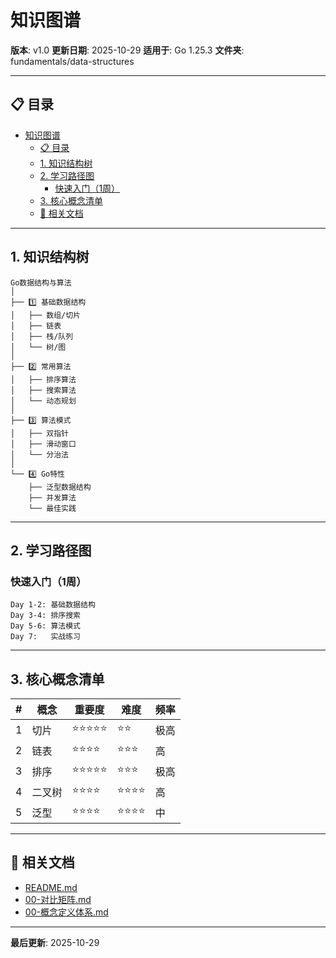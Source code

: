 # 知识图谱

**版本**: v1.0
**更新日期**: 2025-10-29
**适用于**: Go 1.25.3
**文件夹**: fundamentals/data-structures

---

## 📋 目录

- [知识图谱](#知识图谱)
  - [📋 目录](#-目录)
  - [1. 知识结构树](#1-知识结构树)
  - [2. 学习路径图](#2-学习路径图)
    - [快速入门（1周）](#快速入门1周)
  - [3. 核心概念清单](#3-核心概念清单)
  - [🔗 相关文档](#-相关文档)

---

## 1. 知识结构树

```text
Go数据结构与算法
│
├── 1️⃣ 基础数据结构
│   ├── 数组/切片
│   ├── 链表
│   ├── 栈/队列
│   └── 树/图
│
├── 2️⃣ 常用算法
│   ├── 排序算法
│   ├── 搜索算法
│   └── 动态规划
│
├── 3️⃣ 算法模式
│   ├── 双指针
│   ├── 滑动窗口
│   └── 分治法
│
└── 4️⃣ Go特性
    ├── 泛型数据结构
    ├── 并发算法
    └── 最佳实践
```

---

## 2. 学习路径图

### 快速入门（1周）

```text
Day 1-2: 基础数据结构
Day 3-4: 排序搜索
Day 5-6: 算法模式
Day 7:   实战练习
```

---

## 3. 核心概念清单

| # | 概念 | 重要度 | 难度 | 频率 |
|---|------|--------|------|------|
| 1 | 切片 | ⭐⭐⭐⭐⭐ | ⭐⭐ | 极高 |
| 2 | 链表 | ⭐⭐⭐⭐ | ⭐⭐⭐ | 高 |
| 3 | 排序 | ⭐⭐⭐⭐⭐ | ⭐⭐⭐ | 极高 |
| 4 | 二叉树 | ⭐⭐⭐⭐ | ⭐⭐⭐⭐ | 高 |
| 5 | 泛型 | ⭐⭐⭐⭐ | ⭐⭐⭐⭐ | 中 |

---

## 🔗 相关文档

- [README.md](./README.md)
- [00-对比矩阵.md](./00-对比矩阵.md)
- [00-概念定义体系.md](./00-概念定义体系.md)

---

**最后更新**: 2025-10-29
